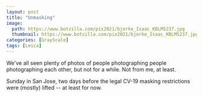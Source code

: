```yaml
---
layout: post
title: "Unmasking"
image:
  path: https://www.botzilla.com/pix2021/bjorke_Isaac_KBLM5237.jpg
  thumbnail: https://www.botzilla.com/pix2021/bjorke_Isaac_KBLM5237.jpg
categories: [GrayScale]
tags: [Leica]
---
```


We've all seen plenty of photos of people photographing people photographing each other, but not for a while. Not from me, at least.

Sunday in San Jose, two days before the legal CV-19 masking restrictions were (mostly) lifted -- at least for now.

